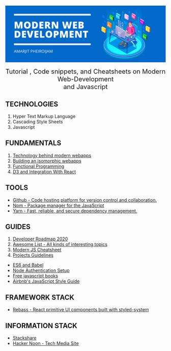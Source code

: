 ![IMAGE](https://github.com/Amarjit-ph/Modern-Web-Development/blob/master/Cover.png)

  <div align="center" style="font-size:20px;">
Tutorial , Code snippets, and Cheatsheets on Modern Web-Development<br>and Javascript <br>
    </div>

## TECHNOLOGIES
1. Hyper Text Markup Language
2. Cascading Style Sheets
3. Javascript

## FUNDAMENTALS
1. [Technology behind modern webapps](/fundamental/tech-behind-modern-webapps.md)
2. [Building an isomorphic webapps](/fundamental/isomorphic-webapp.md)
3. [Functional Programming](/fundamental/functional-programming.md)
5. [D3 and Integration With React](/guides/d3-react-integration.md)

## TOOLS 
* [Github - Code hosting platform for version control and collaboration.](/guides/git-tutorial.md)
* [Npm - Package manager for the JavaScript](https://www.npmjs.com/)
* [Yarn - Fast, reliable, and secure dependency management.](https://yarnpkg.com/)

## GUIDES
1. [Developer Roadmap 2020](https://github.com/kamranahmedse/developer-roadmap)
2. [Awesome List - All kinds of interesting topics](https://github.com/sindresorhus/awesome)
3. [Modern JS Cheatsheet](https://github.com/mbeaudru/modern-js-cheatsheet)
4. [Projects Guidelines](https://github.com/wearehive/project-guidelines#readme)

* [ES6 and Babel](/guides/es6-and-babel.md)
* [Node Authentication Setup](/guides/auth-setup.md)
* [Free javascript books](https://jsbooks.revolunet.com/)
* [Airbnb's JavaScript Style Guide](https://github.com/airbnb/javascript)

## FRAMEWORK STACK
* [Rebass - React primitive UI components built with styled-system](https://rebassjs.org/)

## INFORMATION STACK
* [Stackshare](https://stackshare.io/)
* [Hacker Noon - Tech Media Site](https://hackernoon.com/)


